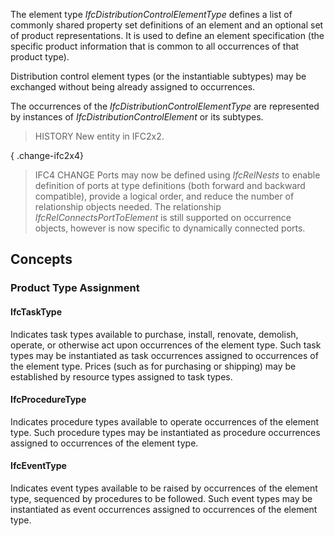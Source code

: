 The element type _IfcDistributionControlElementType_ defines a list of commonly shared property set definitions of an element and an optional set of product representations. It is used to define an element specification (the specific product information that is common to all occurrences of that product type).

<!-- end of short definition -->


Distribution control element types (or the instantiable subtypes) may be exchanged without being already assigned to occurrences.

The occurrences of the _IfcDistributionControlElementType_ are represented by instances of _IfcDistributionControlElement_ or its subtypes.

> HISTORY New entity in IFC2x2.

{ .change-ifc2x4}
> IFC4 CHANGE Ports may now be defined using _IfcRelNests_ to enable definition of ports at type definitions (both forward and backward compatible), provide a logical order, and reduce the number of relationship objects needed. The relationship _IfcRelConnectsPortToElement_ is still supported on occurrence objects, however is now specific to dynamically connected ports.

## Concepts

### Product Type Assignment



#### IfcTaskType

Indicates task types available to purchase, install, renovate, demolish, operate, or otherwise act upon occurrences of the element type. Such task types may be instantiated as task occurrences assigned to occurrences of the element type. Prices (such as for purchasing or shipping) may be established by resource types assigned to task types.

#### IfcProcedureType

Indicates procedure types available to operate occurrences of the element type. Such procedure types may be instantiated as procedure occurrences assigned to occurrences of the element type.

#### IfcEventType

Indicates event types available to be raised by occurrences of the element type, sequenced by procedures to be followed. Such event types may be instantiated as event occurrences assigned to occurrences of the element type.

